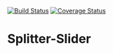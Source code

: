 [![Build Status](https://travis-ci.org/ket4yii/splitter-slider.svg?branch=master)](https://travis-ci.org/ket4yii/splitter-slider)
[![Coverage Status](https://coveralls.io/repos/github/ket4yii/Splitter-Slider/badge.svg?branch=dev)](https://coveralls.io/github/ket4yii/Splitter-Slider?branch=dev)

Splitter-Slider
===============
